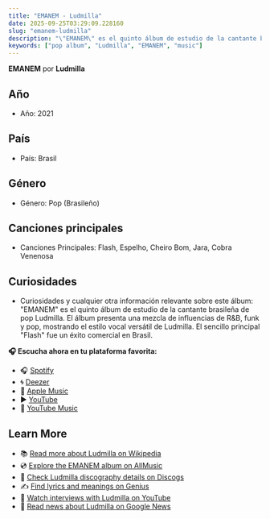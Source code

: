 ```yaml
---
title: "EMANEM - Ludmilla"
date: 2025-09-25T03:29:09.228160
slug: "emanem-ludmilla"
description: "\"EMANEM\" es el quinto álbum de estudio de la cantante brasileña de pop Ludmilla."
keywords: ["pop album", "Ludmilla", "EMANEM", "music"]
---
```


**EMANEM** por **Ludmilla**

## Año
- Año: 2021
## País
- País: Brasil
## Género
- Género: Pop (Brasileño)
## Canciones principales
- Canciones Principales: Flash, Espelho, Cheiro Bom, Jara, Cobra Venenosa
## Curiosidades
- Curiosidades y cualquier otra información relevante sobre este álbum: "EMANEM" es el quinto álbum de estudio de la cantante brasileña de pop Ludmilla. El álbum presenta una mezcla de influencias de R&B, funk y pop, mostrando el estilo vocal versátil de Ludmilla. El sencillo principal "Flash" fue un éxito comercial en Brasil.



**🎧 Escucha ahora en tu plataforma favorita:**

- 🎧 [Spotify](https://open.spotify.com/search/EMANEM%20Ludmilla)
- 🌀 [Deezer](https://www.deezer.com/search/EMANEM%20Ludmilla)
- 🍎 [Apple Music](https://music.apple.com/search?term=EMANEM%20Ludmilla)
- ▶️ [YouTube](https://www.youtube.com/results?search_query=EMANEM%20Ludmilla)
- 🎵 [YouTube Music](https://music.youtube.com/search?q=EMANEM%20Ludmilla)

## Learn More

- 📚 [Read more about Ludmilla on Wikipedia](https://en.wikipedia.org/wiki/Ludmilla)
- 💿 [Explore the EMANEM album on AllMusic](https://www.allmusic.com/search/albums/EMANEM)
- 📀 [Check Ludmilla discography details on Discogs](https://www.discogs.com/search/?q=EMANEM+Ludmilla&type=all)
- ✍️ [Find lyrics and meanings on Genius](https://genius.com/search?q=EMANEM%20Ludmilla)
- 🎤 [Watch interviews with Ludmilla on YouTube](https://www.youtube.com/results?search_query=Ludmilla+interview)
- 📰 [Read news about Ludmilla on Google News](https://news.google.com/search?q=Ludmilla)
